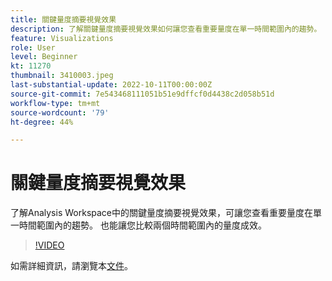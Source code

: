 ```yaml
---
title: 關鍵量度摘要視覺效果
description: 了解關鍵量度摘要視覺效果如何讓您查看重要量度在單一時間範圍內的趨勢。
feature: Visualizations
role: User
level: Beginner
kt: 11270
thumbnail: 3410003.jpeg
last-substantial-update: 2022-10-11T00:00:00Z
source-git-commit: 7e543468111051b51e9dffcf0d4438c2d058b51d
workflow-type: tm+mt
source-wordcount: '79'
ht-degree: 44%

---
```



# 關鍵量度摘要視覺效果

了解Analysis Workspace中的關鍵量度摘要視覺效果，可讓您查看重要量度在單一時間範圍內的趨勢。 也能讓您比較兩個時間範圍內的量度成效。

>[!VIDEO](https://video.tv.adobe.com/v/3410003/?quality=12&learn=on)

如需詳細資訊，請瀏覽本[文件](https://experienceleague.adobe.com/docs/analytics/analyze/analysis-workspace/visualizations/key-metric.html?lang=zh-Hant)。
